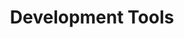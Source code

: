 ---
widget: featurette

headless: true

weight: 30

title: Development Tools

feature:
    - icon: gear
    - name: 
    - description: Visual Studio Code/2022

    - icon: gear
    - name: 
    - description: IntelliJ IDEA Community Edition
    
    - icon: gear
    - name: 
    - description: Unity

design:
  columns: '1'
---
